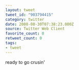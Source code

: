 ```yaml
---
layout: tweet
tweet_id: "903794415"
category: twitter
date: 2008-08-30T07:38:23.000Z
source: Twitter Web Client
favorite_count: 0
retweet_count: 0
tags:
- tweet
---
```


ready to go crusin'
